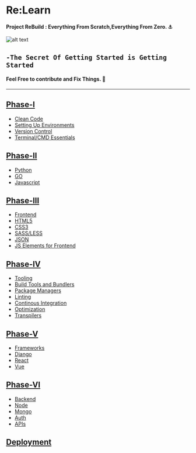 # Re:Learn
#### Project ReBuild : Everything From Scratch,Everything From Zero. :anchor:
![alt text](https://github.com/Tikam02/ReBuild/blob/master/img/gt.jpg)
## ```-The Secret Of Getting Started is Getting Started```
#### Feel Free to contribute and Fix Things. :hammer:
*****
## [Phase-I]()
- [Clean Code]()
- [Setting Up Environments]()
- [Version Control]()
- [Terminal/CMD Essentials]()

## [Phase-II]()
- [Python](https://github.com/Tikam02/Re-Learn/tree/master/Phase-II/Python) 
- [GO](https://github.com/Tikam02/Re-Learn/tree/master/Phase-II/Go)
- [Javascript](https://github.com/Tikam02/Re-Learn/tree/master/Phase-II/Js)

## [Phase-III]()
- [Frontend]()
- [HTML5]()
- [CSS3]()
- [SASS/LESS]()
- [JSON]()
- [JS Elements for Frontend]()

## [Phase-IV]()
- [Tooling]()
- [Build Tools and Bundlers]()
- [Package Managers]()
- [Linting]()
- [Continous Integration]()
- [Optimization]()
- [Transpilers]()

## [Phase-V]()
- [Frameworks]()
- [Django]()
- [React]()
- [Vue]()

## [Phase-VI]()
- [Backend]()
- [Node]()
- [Mongo]()
- [Auth]()
- [APIs]()



## [Deployment]()




